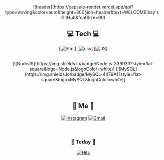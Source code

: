 <div align=center>
![header](https://capsule-render.vercel.app/api?type=waving&color=auto&height=300&section=header&text=WELCOME!bsy's &nbsp; GitHub&fontSize=90)
</div>

<div align=center>
  
## 💻 Tech 💻
  [![html](https://img.shields.io/badge/Html-E34F26?style=flat-square&logo=Html5&logoColor=white)]  [![css](https://img.shields.io/badge/CSS-1572B6?style=flat-square&logo=CSS3&logoColor=white)]  [![JS](https://img.shields.io/badge/JavaScript-F7DF1E?style=flat-square&logo=JavaScript&logoColor=black)]    

<br>
[![NodeJS](https://img.shields.io/badge/Node.js-339933?style=flat-square&logo=Node.js&logoColor=white)] [![MySQL](https://img.shields.io/badge/MySQL-4479A1?style=flat-square&logo=MySQL&logoColor=white)]
<br><br><br>
  
## 🌷 Me 🌷
[![Instagram](https://img.shields.io/badge/Instagram-white?style=flat-square&logo=Instagram&logoColor=#E4405F)](https://www.instagram.com/bsy0720/) [![Gmail](https://img.shields.io/badge/Gmail-EA4335?style=flat-square&logo=Gmail&logoColor=white)](mailto:bsy1245@gamil.com)
<br><br><br>
  
  
### 📅 Today 📅  
[![Hits](https://hits.seeyoufarm.com/api/count/incr/badge.svg?url=https%3A%2F%2Fgithub.com%2Fbsy0720&count_bg=%2354EFC1&title_bg=%23BFCBCD&icon=&icon_color=%230F0000&title=hits&edge_flat=false)](https://hits.seeyoufarm.com)
<br><br><br><br><br>
    
</div>
